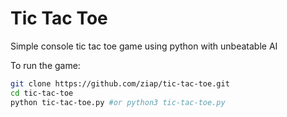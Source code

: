 # Tic Tac Toe
Simple console tic tac toe game using python with unbeatable AI

To run the game:
```sh
git clone https://github.com/ziap/tic-tac-toe.git
cd tic-tac-toe
python tic-tac-toe.py #or python3 tic-tac-toe.py
```
